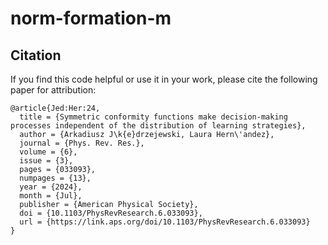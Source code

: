 # norm-formation-m

## Citation
If you find this code helpful or use it in your work, please cite the following paper for attribution:
```
@article{Jed:Her:24,
  title = {Symmetric conformity functions make decision-making processes independent of the distribution of learning strategies},
  author = {Arkadiusz J\k{e}drzejewski, Laura Hern\'andez},
  journal = {Phys. Rev. Res.},
  volume = {6},
  issue = {3},
  pages = {033093},
  numpages = {13},
  year = {2024},
  month = {Jul},
  publisher = {American Physical Society},
  doi = {10.1103/PhysRevResearch.6.033093},
  url = {https://link.aps.org/doi/10.1103/PhysRevResearch.6.033093}
}
```
